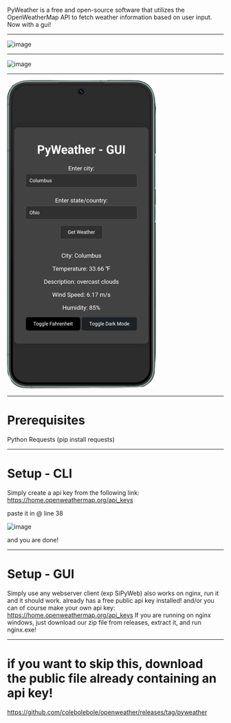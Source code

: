 PyWeather is a free and open-source software that utilizes the OpenWeatherMap API to fetch weather information based on user input.
Now with a gui! 

---
![image](https://github.com/colebolebole/openweather/assets/88512222/44244110-3167-4f31-afb2-5c7e022eab1c)

---

![image](https://github.com/colebolebole/pyweather/assets/88512222/ff4a6020-4b6f-47da-894a-1451f0143c2a)

---

![image](mobile.png)

---
# Prerequisites  
Python
Requests (pip install requests)

---
# Setup - CLI

Simply create a api key from the following link: https://home.openweathermap.org/api_keys

paste it in @ line 38

![image](https://github.com/colebolebole/openweather/assets/88512222/16d9d12e-ebfe-4892-b5a0-73ee1049b436)

and you are done!

---

# Setup - GUI


Simply use any webserver client (exp SiPyWeb) also works on nginx, run it and it should work. already has a free public api key installed!
and/or you can of course make your own api key: https://home.openweathermap.org/api_keys
If you are running on nginx windows, just download our zip file from releases, extract it, and run nginx.exe!

---

# if you want to skip this, download the public file already containing an api key! 
https://github.com/colebolebole/openweather/releases/tag/pyweather


